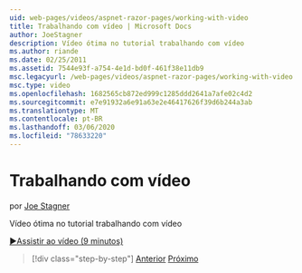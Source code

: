```yaml
---
uid: web-pages/videos/aspnet-razor-pages/working-with-video
title: Trabalhando com vídeo | Microsoft Docs
author: JoeStagner
description: Vídeo ótima no tutorial trabalhando com vídeo
ms.author: riande
ms.date: 02/25/2011
ms.assetid: 7544e93f-a754-4e1d-bd0f-461f38e11db9
msc.legacyurl: /web-pages/videos/aspnet-razor-pages/working-with-video
msc.type: video
ms.openlocfilehash: 1682565cb872ed999c1285ddd2641a7afe02c4d2
ms.sourcegitcommit: e7e91932a6e91a63e2e46417626f39d6b244a3ab
ms.translationtype: MT
ms.contentlocale: pt-BR
ms.lasthandoff: 03/06/2020
ms.locfileid: "78633220"
---
```

# <a name="working-with-video"></a>Trabalhando com vídeo

por [Joe Stagner](https://github.com/JoeStagner)

Vídeo ótima no tutorial trabalhando com vídeo

[&#9654;Assistir ao vídeo (9 minutos)](https://channel9.msdn.com/Blogs/ASP-NET-Site-Videos/working-with-video)

> [!div class="step-by-step"]
> [Anterior](working-with-images.md)
> [Próximo](adding-email-to-your-web-site.md)
